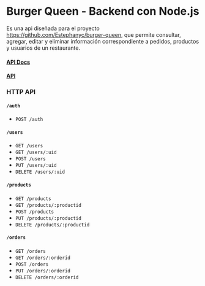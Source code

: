 # Burger Queen - Backend con Node.js

Es una api diseñada para el proyecto https://github.com/Estephanyc/burger-queen, que permite consultar, agregar, editar y eliminar información correspondiente a pedidos, productos y usuarios de un restaurante.

#### [API Docs](https://documenter.getpostman.com/view/1721181/RWgozeom)
#### [API](https://bq-node-ybxlkxbnpf.now.sh/)

### HTTP API

#### `/auth`

* `POST /auth`

#### `/users`

* `GET /users`
* `GET /users/:uid`
* `POST /users`
* `PUT /users/:uid`
* `DELETE /users/:uid`

#### `/products`

* `GET /products`
* `GET /products/:productid`
* `POST /products`
* `PUT /products/:productid`
* `DELETE /products/:productid`

#### `/orders`

* `GET /orders`
* `GET /orders/:orderid`
* `POST /orders`
* `PUT /orders/:orderid`
* `DELETE /orders/:orderid`
